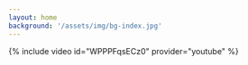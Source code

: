 ```yaml
---
layout: home
background: '/assets/img/bg-index.jpg'
---
```




{% include video id="WPPPFqsECz0" provider="youtube" %}